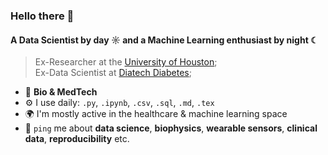 ### Hello there 👋

#### A Data Scientist by day ☼ and a Machine Learning enthusiast by night ☾

> Ex-Researcher at the [University of Houston](https://cescon.me.uh.edu);  
> Ex-Data Scientist at [Diatech Diabetes](https://diatechdiabetes.com?ref=github-sopechris);  

- 🧬 **Bio & MedTech**  
- ⚙️ I use daily: `.py`, `.ipynb`, `.csv`, `.sql`, `.md`, `.tex`   
- 🌍 I'm mostly active in the healthcare & machine learning space  
- 💬 `ping` me about **data science**, **biophysics**, **wearable sensors**, **clinical data**, **reproducibility** etc.  
